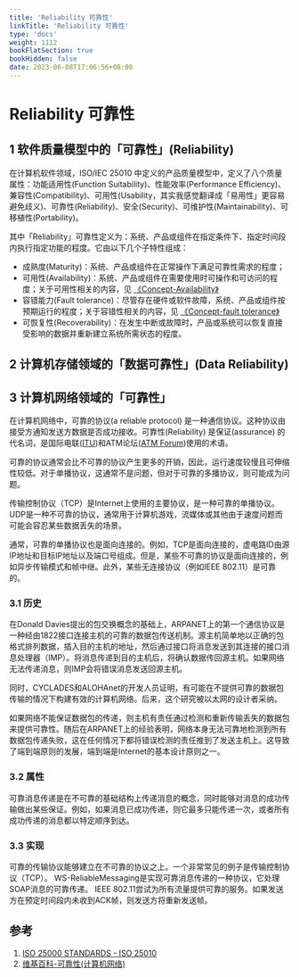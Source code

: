 ```yaml
---
title: 'Reliability 可靠性'
linkTitle: 'Reliability 可靠性'
type: 'docs'
weight: 1112
bookFlatSection: true
bookHidden: false
date: 2023-06-08T17:06:56+08:00
---
```


# Reliability 可靠性

## 1 软件质量模型中的「可靠性」(Reliability)
在计算机软件领域，ISO/IEC 25010 中定义的产品质量模型中，定义了八个质量属性：功能适用性(Function Suitability)、性能效率(Performance Efficiency)、兼容性(Compatibility)、可用性(Usability，其实我感觉翻译成「易用性」更容易避免歧义)、可靠性(Reliability)、安全(Security)、可维护性(Maintainability)、可移植性(Portability)。

其中「Reliability」可靠性定义为：系统、产品或组件在指定条件下、指定时间段内执行指定功能的程度。它由以下几个子特性组成：
* 成熟度(Maturity)：系统、产品或组件在正常操作下满足可靠性需求的程度；
* 可用性(Availability)：系统、产品或组件在需要使用时可操作和可访问的程度；关于可用性相关的内容，见 [《Concept-Availability》](./availability.md)
* 容错能力(Fault tolerance)：尽管存在硬件或软件故障，系统、产品或组件按预期运行的程度；关于容错性相关的内容，见 [《Concept-fault tolerance》](./fault-tolerance.md)
* 可恢复性(Recoverability)：在发生中断或故障时，产品或系统可以恢复直接受影响的数据并重新建立系统所需状态的程度。


## 2 计算机存储领域的「数据可靠性」(Data Reliability)


## 3 计算机网络领域的「可靠性」
在计算机网络中，可靠的协议(a reliable protocol) 是一种通信协议。这种协议由接受方通知发送方数据是否成功接收。可靠性(Reliability) 是保证(assurance) 的代名词，是国际电联([ITU](https://en.wikipedia.org/wiki/ITU))和ATM论坛([ATM Forum](https://en.wikipedia.org/wiki/ATM_Forum))使用的术语。

可靠的协议通常会比不可靠的协议产生更多的开销，因此，运行速度较慢且可伸缩性较低。对于单播协议，这通常不是问题，但对于可靠的多播协议，则可能成为问题。

传输控制协议（TCP）是Internet上使用的主要协议，是一种可靠的单播协议。 UDP是一种不可靠的协议，通常用于计算机游戏，流媒体或其他由于速度问题而可能会容忍某些数据丢失的场景。

通常，可靠的单播协议也是面向连接的。例如，TCP是面向连接的，虚电路ID由源IP地址和目标IP地址以及端口号组成。但是，某些不可靠的协议是面向连接的，例如异步传输模式和帧中继。此外，某些无连接协议（例如IEEE 802.11）是可靠的。

### 3.1 历史
在Donald Davies提出的包交换概念的基础上，ARPANET上的第一个通信协议是一种经由1822接口连接主机的可靠的数据包传送机制。源主机简单地以正确的包格式排列数据，插入目的主机的地址，然后通过接口将消息发送到其连接的接口消息处理器（IMP）。将消息传递到目的主机后，将确认数据传回源主机。如果网络无法传递消息，则IMP会将错误消息发送回源主机。

同时，CYCLADES和ALOHAnet的开发人员证明，有可能在不提供可靠的数据包传输的情况下构建有效的计算机网络。后来，这个研究被以太网的设计者采纳。

如果网络不能保证数据包的传递，则主机有责任通过检测和重新传输丢失的数据包来提供可靠性。随后在ARPANET上的经验表明，网络本身无法可靠地检测到所有数据包传递失败，这在任何情况下都将错误检测的责任推到了发送主机上。这导致了端到端原则的发展，端到端是Internet的基本设计原则之一。

### 3.2 属性
可靠消息传递是在不可靠的基础结构上传递消息的概念，同时能够对消息的成功传输做出某些保证。例如，如果消息已成功传递，则它最多只能传递一次，或者所有成功传递的消息都以特定顺序到达。

### 3.3 实现
可靠的传输协议能够建立在不可靠的协议之上。一个非常常见的例子是传输控制协议（TCP）。
WS-ReliableMessaging是实现可靠消息传递的一种协议，它处理SOAP消息的可靠传递。
IEEE 802.11尝试为所有流量提供可靠的服务。如果发送方在预定时间段内未收到ACK帧，则发送方将重新发送帧。

## 参考
1. [ISO 25000 STANDARDS - ISO 25010](https://iso25000.com/index.php/en/iso-25000-standards/iso-25010)
2. [维基百科-可靠性(计算机网络)](https://zh.wikipedia.org/wiki/%E5%8F%AF%E9%9D%A0%E6%80%A7_(%E8%AE%A1%E7%AE%97%E6%9C%BA%E7%BD%91%E7%BB%9C))